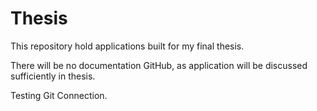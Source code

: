 # Thesis
This repository hold applications built for my final thesis.

There will be no documentation GitHub, as application will be discussed sufficiently in thesis.

Testing Git Connection.
